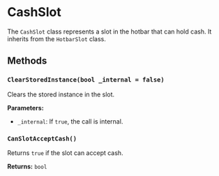 # CashSlot

The `CashSlot` class represents a slot in the hotbar that can hold cash. It inherits from the `HotbarSlot` class.

## Methods

### `ClearStoredInstance(bool _internal = false)`

Clears the stored instance in the slot.

**Parameters:**

* `_internal`: If `true`, the call is internal.

### `CanSlotAcceptCash()`

Returns `true` if the slot can accept cash.

**Returns:** `bool`
